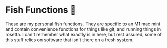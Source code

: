 # Fish Functions 🐠

These are my personal fish functions. They are specific to an M1 mac mini and
contain convenience functions for things like git, and running things in
rosetta. I can't remember what exactly is in here, but rest assured, some of
this stuff relies on software that isn't there on a fresh system.

